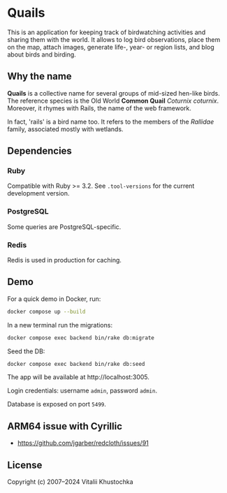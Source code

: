 # Quails

This is an application for keeping track of birdwatching activities and sharing them with the world. It allows to
log bird observations, place them on the map, attach images, generate life-, year- or region lists,
and blog about birds and birding.

## Why the name

**Quails** is a collective name for several groups of mid-sized hen-like birds. The reference species is the Old World
**Common Quail** _Coturnix coturnix_. Moreover, it rhymes with Rails, the name of the web framework. 

In fact, 'rails' is a bird name too. It refers to the members of the 
_Rallidae_ family, associated mostly with wetlands.

## Dependencies

### Ruby 
Compatible with Ruby >= 3.2. See `.tool-versions` for the current development version.

### PostgreSQL 
Some queries are PostgreSQL-specific.

### Redis
Redis is used in production for caching.

## Demo

For a quick demo in Docker, run:

```bash
docker compose up --build
```

In a new terminal run the migrations:

```bash
docker compose exec backend bin/rake db:migrate
```

Seed the DB:

```bash
docker compose exec backend bin/rake db:seed
```

The app will be available at http://localhost:3005. 

Login credentials: username `admin`, password `admin`.

Database is exposed on port `5499`.

## ARM64 issue with Cyrillic

* https://github.com/jgarber/redcloth/issues/91

## License

Copyright (c) 2007–2024 Vitalii Khustochka
